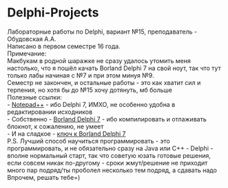 # Delphi-Projects
Лабораторные работы по Delphi, вариант №15, преподаватель - Обудовская А.А.
<br>Написано в первом семестре 16 года. 
<br>Примечание:
<br>Макбукам в родной шаражке не сразу удалось утомить меня настолько, что я пошёл 
качать Borland Delphi 7 на свой ноут, так что тут только лабы начиная с №7
и при этом минуя №9. 
<br>Семестр не закончен, и остальные работы - это как хватит сил и терпения, но хотя бы до №15 хочу дотянуть, мб больше
<br>Полезные ссылки:
<br>- <a href="https://notepad-plus-plus.org">Notepad++</a> - ибо Delphi 7, ИМХО, не особенно удобна в редактировании исходников
<br>- Собственно - <a href="https://reg-soft.ru/program/136_Borland_Delphi_7.htm">Borland Delphi 7</a> - ибо компилировать и отлаживать 
блокнот, к сожалению, не умеет
<br>- И на сладкое - <a href="https://otvet.mail.ru/question/38467268">ключ к Borland Delphi 7</a>
<br>P.S. Лучший способ научиться программировать - это программировать, и не обязательно сразу на Java или C++ - 
Delphi - вполне нормальный старт, так что советую юзать готовые решения, если совсем никак по-другому - сроки жмут/решение не приходит
много пар подряд/ты проболел несколько тем подряд, а сдавать надо
<br>Впрочем, решать тебе=)
</font>

